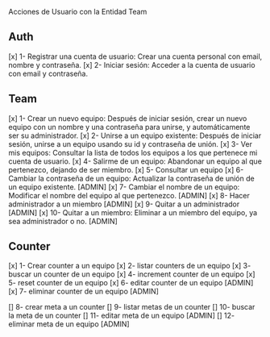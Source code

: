 Acciones de Usuario con la Entidad Team

## Auth

[x] 1- Registrar una cuenta de usuario: Crear una cuenta personal con email, nombre y contraseña.
[x] 2- Iniciar sesión: Acceder a la cuenta de usuario con email y contraseña.

## Team

[x] 1- Crear un nuevo equipo: Después de iniciar sesión, crear un nuevo equipo con un nombre y una contraseña para unirse, y automáticamente ser su administrador.
[x] 2- Unirse a un equipo existente: Después de iniciar sesión, unirse a un equipo usando su id y contraseña de unión.
[x] 3- Ver mis equipos: Consultar la lista de todos los equipos a los que pertenece mi cuenta de usuario.
[x] 4- Salirme de un equipo: Abandonar un equipo al que pertenezco, dejando de ser miembro.
[x] 5- Consultar un equipo
[x] 6- Cambiar la contraseña de un equipo: Actualizar la contraseña de unión de un equipo existente. [ADMIN]
[x] 7- Cambiar el nombre de un equipo: Modificar el nombre del equipo al que pertenezco. [ADMIN]
[x] 8- Hacer administrador a un miembro [ADMIN]
[x] 9- Quitar a un administrador [ADMIN]
[x] 10- Quitar a un miembro: Eliminar a un miembro del equipo, ya sea administrador o no. [ADMIN]

## Counter

[x] 1- Crear counter a un equipo
[x] 2- listar counters de un equipo
[x] 3- buscar un counter de un equipo
[x] 4- increment counter de un equipo
[x] 5- reset counter de un equipo
[x] 6- editar counter de un equipo [ADMIN]
[x] 7- eliminar counter de un equipo [ADMIN]

[] 8- crear meta a un counter
[] 9- listar metas de un counter
[] 10- buscar la meta de un counter
[] 11- editar meta de un equipo [ADMIN]
[] 12- eliminar meta de un equipo [ADMIN]
